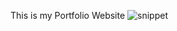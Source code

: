 This is my Portfolio Website
![snippet](https://github.com/user-attachments/assets/97dcc991-34e8-48ad-8328-4272b02f9069)
